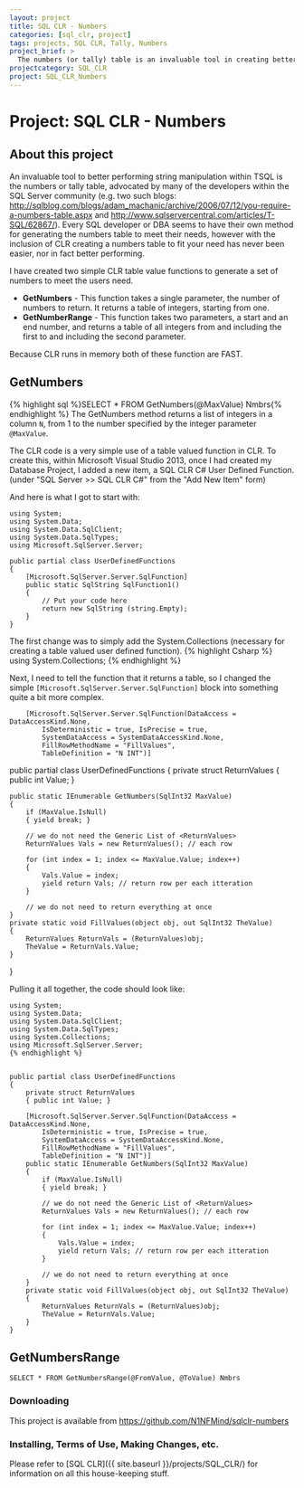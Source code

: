 ```yaml
---
layout: project
title: SQL CLR - Numbers
categories: [sql_clr, project]
tags: projects, SQL CLR, Tally, Numbers
project_brief: > 
  The numbers (or tally) table is an invaluable tool in creating better performing string manipulation within TSQL. In this project, I have created two simple CLR Table Valued Functions to generate a set of numbers: GetNumbers and GetNumberRange
projectcategory: SQL_CLR
project: SQL_CLR_Numbers
---
```


# Project: SQL CLR - Numbers

## About this project
An invaluable tool to better performing string manipulation within TSQL is the numbers or tally table, advocated by many of the developers within the SQL Server community (e.g. two such blogs: http://sqlblog.com/blogs/adam_machanic/archive/2006/07/12/you-require-a-numbers-table.aspx and http://www.sqlservercentral.com/articles/T-SQL/62867/). Every SQL developer or DBA seems to have their own method for generating the numbers table to meet their needs, however with the inclusion of CLR creating a numbers table to fit your need has never been easier, nor in fact better performing.

I have created two simple CLR table value functions to generate a set of numbers to meet the users need. 
- **GetNumbers** - This function takes a single parameter, the number of numbers to return. It returns a table of integers, starting from one.
- **GetNumberRange** - This function takes two parameters, a start and an end number, and returns a table of all integers from and including the first to and including the second parameter. 

Because CLR runs in memory both of these function are FAST. 

## GetNumbers
{% highlight sql %}SELECT * FROM GetNumbers(@MaxValue) Nmbrs{% endhighlight %}
The GetNumbers method returns a list of integers in a column `N`, from 1 to the number specified by the integer parameter `@MaxValue`.

The CLR code is a very simple use of a table valued function in CLR. To create this, within Microsoft Visual Studio 2013, once I had created my Database Project, I added a new item, a SQL CLR C# User Defined Function. (under "SQL Server >> SQL CLR C#" from the "Add New Item" form)

And here is what I got to start with:
```
using System;
using System.Data;
using System.Data.SqlClient;
using System.Data.SqlTypes;
using Microsoft.SqlServer.Server;

public partial class UserDefinedFunctions
{
    [Microsoft.SqlServer.Server.SqlFunction]
    public static SqlString SqlFunction1()
    {
        // Put your code here
        return new SqlString (string.Empty);
    }
}
```

The first change was to simply add the System.Collections (necessary for creating a table valued user defined function).
{% highlight Csharp %}
using System.Collections;
{% endhighlight %}

Next, I need to tell the function that it returns a table, so I changed the simple `[Microsoft.SqlServer.Server.SqlFunction]` block into something quite a bit more complex.
```
    [Microsoft.SqlServer.Server.SqlFunction(DataAccess = DataAccessKind.None,
        IsDeterministic = true, IsPrecise = true,
        SystemDataAccess = SystemDataAccessKind.None,
        FillRowMethodName = "FillValues",
        TableDefinition = "N INT")]
```

public partial class UserDefinedFunctions
{
    private struct ReturnValues
    { public int Value; }

    public static IEnumerable GetNumbers(SqlInt32 MaxValue)
    {
        if (MaxValue.IsNull)
        { yield break; }

        // we do not need the Generic List of <ReturnValues>
        ReturnValues Vals = new ReturnValues(); // each row

        for (int index = 1; index <= MaxValue.Value; index++)
        {
            Vals.Value = index;
            yield return Vals; // return row per each itteration
        }

        // we do not need to return everything at once
    }
    private static void FillValues(object obj, out SqlInt32 TheValue)
    {
        ReturnValues ReturnVals = (ReturnValues)obj;
        TheValue = ReturnVals.Value;
    }
}

Pulling it all together, the code should look like:
```
using System;
using System.Data;
using System.Data.SqlClient;
using System.Data.SqlTypes;
using System.Collections;
using Microsoft.SqlServer.Server;
{% endhighlight %}


public partial class UserDefinedFunctions
{
    private struct ReturnValues
    { public int Value; }

    [Microsoft.SqlServer.Server.SqlFunction(DataAccess = DataAccessKind.None,
        IsDeterministic = true, IsPrecise = true,
        SystemDataAccess = SystemDataAccessKind.None,
        FillRowMethodName = "FillValues",
        TableDefinition = "N INT")]
    public static IEnumerable GetNumbers(SqlInt32 MaxValue)
    {
        if (MaxValue.IsNull)
        { yield break; }

        // we do not need the Generic List of <ReturnValues>
        ReturnValues Vals = new ReturnValues(); // each row

        for (int index = 1; index <= MaxValue.Value; index++)
        {
            Vals.Value = index;
            yield return Vals; // return row per each itteration
        }

        // we do not need to return everything at once
    }
    private static void FillValues(object obj, out SqlInt32 TheValue)
    {
        ReturnValues ReturnVals = (ReturnValues)obj;
        TheValue = ReturnVals.Value;
    }
}
```

## GetNumbersRange
```
SELECT * FROM GetNumbersRange(@FromValue, @ToValue) Nmbrs
```

### Downloading
This project is available from https://github.com/N1NFMind/sqlclr-numbers

### Installing, Terms of Use, Making Changes, etc.
Please refer to [SQL CLR]({{ site.baseurl }}/projects/SQL_CLR/) for information on all this house-keeping stuff.
